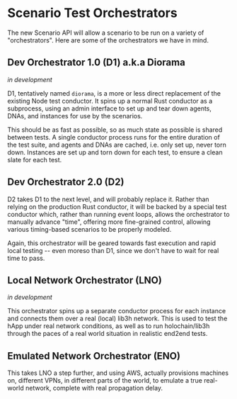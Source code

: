 # Scenario Test Orchestrators

The new Scenario API will allow a scenario to be run on a variety of "orchestrators". Here are some of the orchestrators we have in mind.

## Dev Orchestrator 1.0 (D1) a.k.a Diorama

*in development*

D1, tentatively named `diorama`, is a more or less direct replacement of the existing Node test conductor. It spins up a normal Rust conductor as a subprocess, using an admin interface to set up and tear down agents, DNAs, and instances for use by the scenarios.

This should be as fast as possible, so as much state as possible is shared between tests. A single conductor process runs for the entire duration of the test suite, and agents and DNAs are cached, i.e. only set up, never torn down. Instances are set up and torn down for each test, to ensure a clean slate for each test.

## Dev Orchestrator 2.0 (D2)

D2 takes D1 to the next level, and will probably replace it. Rather than relying on the production Rust conductor, it will be backed by a special test conductor which, rather than running event loops, allows the orchestrator to manually advance "time", offering more fine-grained control, allowing various timing-based scenarios to be properly modeled.

Again, this orchestrator will be geared towards fast execution and rapid local testing -- even moreso than D1, since we don't have to wait for real time to pass.

## Local Network Orchestrator (LNO)

*in development*

This orchestrator spins up a separate conductor process for each instance and connects them over a real (local) lib3h network. This is used to test the hApp under real network conditions, as well as to run holochain/lib3h through the paces of a real world situation in realistic end2end tests.

## Emulated Network Orchestrator (ENO)

This takes LNO a step further, and using AWS, actually provisions machines on, different VPNs, in different parts of the world, to emulate a true real-world network, complete with real propagation delay.
